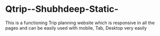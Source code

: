 # Qtrip--Shubhdeep-Static-
This is a functioning Trip planning website which is responsive in all the pages and can  be easily used with mobile, Tab, Desktop very easily
